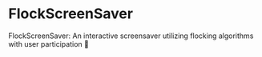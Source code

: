 # FlockScreenSaver
FlockScreenSaver: An interactive screensaver utilizing flocking algorithms with user participation  🚀
